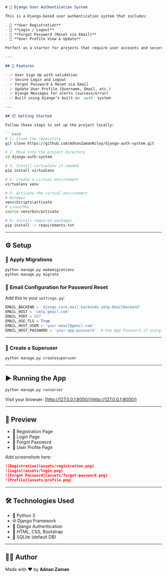 
````markdown
# 👤 Django User Authentication System

This is a Django-based user authentication system that includes:

- 🔐 **User Registration**  
- 🔑 **Login / Logout**  
- 🔁 **Forgot Password (Reset via Email)**  
- 👤 **User Profile View & Update**

Perfect as a starter for projects that require user accounts and secure access control.

---

## 🚀 Features

- ✅ User Sign Up with validation  
- ✅ Secure Login and Logout  
- ✅ Forgot Password & Reset via Email  
- ✅ Update User Profile (Username, Email, etc.)  
- ✅ Django Messages for alerts (success/error)  
- ✅ Built using Django’s built-in `auth` system  

---

## 📦 Getting Started

Follow these steps to set up the project locally:

```bash
# 1. Clone the repository
git clone https://github.com/AdnanZamanNiloy/django-auth-system.git

# 2. Move into the project directory
cd django-auth-system

# 3. Install virtualenv if needed
pip install virtualenv

# 4. Create a virtual environment
virtualenv venv

# 5. Activate the virtual environment
# Windows
venv\Scripts\activate
# Linux/Mac
source venv/bin/activate

# 6. Install required packages
pip install -r requirements.txt
````

---

## ⚙ Setup

### 📂 Apply Migrations

```bash
python manage.py makemigrations
python manage.py migrate
```

### 📧 Email Configuration for Password Reset

Add this to your `settings.py`:

```python
EMAIL_BACKEND = 'django.core.mail.backends.smtp.EmailBackend'
EMAIL_HOST = 'smtp.gmail.com'
EMAIL_PORT = 587
EMAIL_USE_TLS = True
EMAIL_HOST_USER = 'your-email@gmail.com'
EMAIL_HOST_PASSWORD = 'your-app-password'  # Use App Password if using Gmail
```

---

### 🧪 Create a Superuser

```bash
python manage.py createsuperuser
```

---

## ▶ Running the App

```bash
python manage.py runserver
```

Visit your browser:
[http://127.0.0.1:8000/](http://127.0.0.1:8000/)

---

## 📸 Preview

* 📝 Registration Page
* 🔐 Login Page
* 📧 Forgot Password
* 👤 User Profile Page

*Add screenshots here:*

```markdown
![Registration](assets/registration.png)
![Login](assets/login.png)
![Forgot Password](assets/forgot-password.png)
![Profile](assets/profile.png)
```

---

## 🛠 Technologies Used

* 🐍 Python 3
* 🌐 Django Framework
* 🔐 Django Authentication
* 💅 HTML, CSS, Bootstrap
* 💾 SQLite (default DB)

---

## 👨‍💻 Author

Made with ❤️ by **Adnan Zaman**

